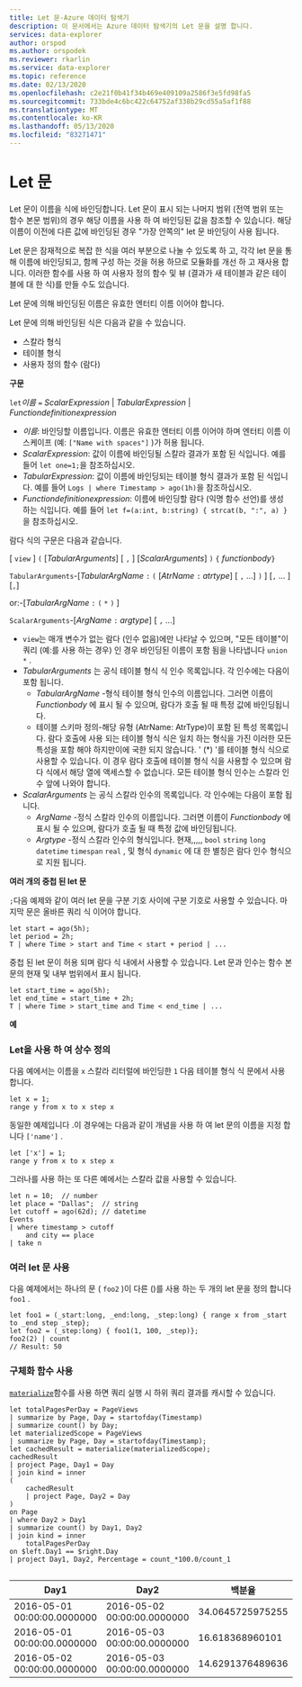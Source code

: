 ```yaml
---
title: Let 문-Azure 데이터 탐색기
description: 이 문서에서는 Azure 데이터 탐색기의 Let 문을 설명 합니다.
services: data-explorer
author: orspod
ms.author: orspodek
ms.reviewer: rkarlin
ms.service: data-explorer
ms.topic: reference
ms.date: 02/13/2020
ms.openlocfilehash: c2e21f0b41f34b469e409109a2586f3e5fd98fa5
ms.sourcegitcommit: 733bde4c6bc422c64752af338b29cd55a5af1f88
ms.translationtype: MT
ms.contentlocale: ko-KR
ms.lasthandoff: 05/13/2020
ms.locfileid: "83271471"
---
```

# <a name="let-statement"></a>Let 문

Let 문이 이름을 식에 바인딩합니다. Let 문이 표시 되는 나머지 범위 (전역 범위 또는 함수 본문 범위)의 경우 해당 이름을 사용 하 여 바인딩된 값을 참조할 수 있습니다. 해당 이름이 이전에 다른 값에 바인딩된 경우 "가장 안쪽의" let 문 바인딩이 사용 됩니다.

Let 문은 잠재적으로 복잡 한 식을 여러 부분으로 나눌 수 있도록 하 고, 각각 let 문을 통해 이름에 바인딩되고, 함께 구성 하는 것을 허용 하므로 모듈화를 개선 하 고 재사용 합니다. 이러한 함수를 사용 하 여 사용자 정의 함수 및 뷰 (결과가 새 테이블과 같은 테이블에 대 한 식)를 만들 수도 있습니다.

Let 문에 의해 바인딩된 이름은 유효한 엔터티 이름 이어야 합니다.

Let 문에 의해 바인딩된 식은 다음과 같을 수 있습니다.
* 스칼라 형식
* 테이블 형식
* 사용자 정의 함수 (람다)

**구문**

`let`*이름* `=` *ScalarExpression*  |  *TabularExpression*  |  *Functiondefinitionexpression*

* *이름*: 바인딩할 이름입니다. 이름은 유효한 엔터티 이름 이어야 하며 엔터티 이름 이스케이프 (예: `["Name with spaces"]` )가 허용 됩니다. 
* *ScalarExpression*: 값이 이름에 바인딩될 스칼라 결과가 포함 된 식입니다. 예를 들어 `let one=1;`을 참조하십시오.
* *TabularExpression*: 값이 이름에 바인딩되는 테이블 형식 결과가 포함 된 식입니다. 예를 들어 `Logs | where Timestamp > ago(1h)`을 참조하십시오.
* *Functiondefinitionexpression*: 이름에 바인딩할 람다 (익명 함수 선언)를 생성 하는 식입니다.
  예를 들어 `let f=(a:int, b:string) { strcat(b, ":", a) }`을 참조하십시오.

람다 식의 구문은 다음과 같습니다.

[ `view` ] `(` [*TabularArguments*] [ `,` ] [*ScalarArguments*] `)` `{` *functionbody*`}`

`TabularArguments`-[*TabularArgName* `:` `(` [*AtrName* `:` *atrtype*] [ `,` ...] `)` ] [`,` ... ] [`,`]

 or:-[*TabularArgName* `:` `(` `*` `)` ]

`ScalarArguments`-[*ArgName* `:` *argtype*] [ `,` ...]

* `view`는 매개 변수가 없는 람다 (인수 없음)에만 나타날 수 있으며, "모든 테이블"이 쿼리 (예:를 사용 하는 경우) 인 경우 바인딩된 이름이 포함 됨을 나타냅니다 `union *` .
* *TabularArguments* 는 공식 테이블 형식 식 인수 목록입니다.
  각 인수에는 다음이 포함 됩니다.
  * *TabularArgName* -형식 테이블 형식 인수의 이름입니다. 그러면 이름이 *Functionbody* 에 표시 될 수 있으며, 람다가 호출 될 때 특정 값에 바인딩됩니다. 
  * 테이블 스키마 정의-해당 유형 (AtrName: AtrType)이 포함 된 특성 목록입니다.
  람다 호출에 사용 되는 테이블 형식 식은 일치 하는 형식을 가진 이러한 모든 특성을 포함 해야 하지만이에 국한 되지 않습니다. 
  ' (*) '를 테이블 형식 식으로 사용할 수 있습니다. 이 경우 람다 호출에 테이블 형식 식을 사용할 수 있으며 람다 식에서 해당 열에 액세스할 수 없습니다.
  모든 테이블 형식 인수는 스칼라 인수 앞에 나와야 합니다.
* *ScalarArguments* 는 공식 스칼라 인수의 목록입니다. 
  각 인수에는 다음이 포함 됩니다.
  * *ArgName* -정식 스칼라 인수의 이름입니다. 그러면 이름이 *Functionbody* 에 표시 될 수 있으며, 람다가 호출 될 때 특정 값에 바인딩됩니다.  
  * *Argtype* -정식 스칼라 인수의 형식입니다. 현재,,,,, `bool` `string` `long` `datetime` `timespan` `real` , 및 형식 `dynamic` 에 대 한 별칭은 람다 인수 형식으로 지원 됩니다.

**여러 개의 중첩 된 let 문**

`;`다음 예제와 같이 여러 let 문을 구분 기호 사이에 구분 기호로 사용할 수 있습니다.
마지막 문은 올바른 쿼리 식 이어야 합니다. 

```kusto
let start = ago(5h); 
let period = 2h; 
T | where Time > start and Time < start + period | ...
```

중첩 된 let 문이 허용 되며 람다 식 내에서 사용할 수 있습니다.
Let 문과 인수는 함수 본문의 현재 및 내부 범위에서 표시 됩니다.

```kusto
let start_time = ago(5h); 
let end_time = start_time + 2h; 
T | where Time > start_time and Time < end_time | ...
```

**예**

### <a name="using-let-to-define-constants"></a>Let을 사용 하 여 상수 정의

다음 예에서는 이름을 `x` 스칼라 리터럴에 바인딩한 `1` 다음 테이블 형식 식 문에서 사용 합니다.

```kusto
let x = 1;
range y from x to x step x
```

동일한 예제입니다 .이 경우에는 다음과 같이 개념을 사용 하 여 let 문의 이름을 지정 합니다 `['name']` .

```kusto
let ['x'] = 1;
range y from x to x step x
```

그러나를 사용 하는 또 다른 예에서는 스칼라 값을 사용할 수 있습니다.

```kusto
let n = 10;  // number
let place = "Dallas";  // string
let cutoff = ago(62d); // datetime
Events 
| where timestamp > cutoff 
    and city == place 
| take n
```

### <a name="using-multiple-let-statements"></a>여러 let 문 사용

다음 예제에서는 하나의 문 ( `foo2` )이 다른 ()를 사용 하는 두 개의 let 문을 정의 합니다 `foo1` .

```kusto
let foo1 = (_start:long, _end:long, _step:long) { range x from _start to _end step _step};
let foo2 = (_step:long) { foo1(1, 100, _step)};
foo2(2) | count
// Result: 50
```

### <a name="using-materialize-function"></a>구체화 함수 사용

[`materialize`](materializefunction.md)함수를 사용 하면 쿼리 실행 시 하위 쿼리 결과를 캐시할 수 있습니다. 

<!-- csl: https://help.kusto.windows.net:443/Samples -->
```kusto
let totalPagesPerDay = PageViews
| summarize by Page, Day = startofday(Timestamp)
| summarize count() by Day;
let materializedScope = PageViews
| summarize by Page, Day = startofday(Timestamp);
let cachedResult = materialize(materializedScope);
cachedResult
| project Page, Day1 = Day
| join kind = inner
(
    cachedResult
    | project Page, Day2 = Day
)
on Page
| where Day2 > Day1
| summarize count() by Day1, Day2
| join kind = inner
    totalPagesPerDay
on $left.Day1 == $right.Day
| project Day1, Day2, Percentage = count_*100.0/count_1


```

|Day1|Day2|백분율|
|---|---|---|
|2016-05-01 00:00:00.0000000|2016-05-02 00:00:00.0000000|34.0645725975255|
|2016-05-01 00:00:00.0000000|2016-05-03 00:00:00.0000000|16.618368960101|
|2016-05-02 00:00:00.0000000|2016-05-03 00:00:00.0000000|14.6291376489636|
